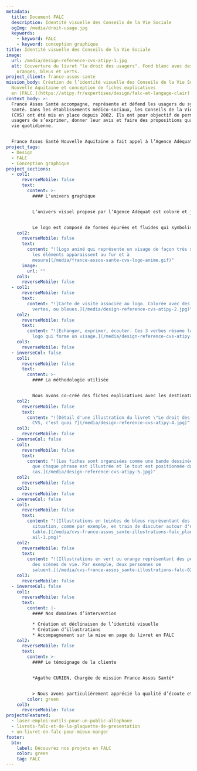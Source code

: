 ```yaml
---
metadata:
  title: Document FALC
  description: Identité visuelle des Conseils de la Vie Sociale
  ogImg: /media/droit-usage.jpg
  keywords:
    - keyword: FALC
    - keyword: conception graphique
title: Identité visuelle des Conseils de la Vie Sociale
image:
  url: /media/design-reference-cvs-atipy-1.jpg
  alt: Couverture du livret "le droit des usagers". Fond blanc avec des traits
    oranges, bleus et verts.
project_client: france-assos-sante
mission_body: Création de l’identité visuelle des Conseils de la Vie Sociale en
  Nouvelle Aquitaine et conception de fiches explicatives
  en [FALC.](https://atipy.fr/expertises/design/falc-et-langage-clair)
context_body: >-
  France Assos Santé accompagne, représente et défend les usagers du système de
  santé. Dans les établissements médico-sociaux, les Conseils de la Vie Sociale
  (CVS) ont été mis en place depuis 2002. Ils ont pour objectif de permettre aux
  usagers de s’exprimer, donner leur avis et faire des propositions quand à la
  vie quotidienne.


  France Assos Santé Nouvelle Aquitaine a fait appel à l’Agence Adéquat pour augmenter la visibilité des CVS à travers la création d’une identité visuelle forte et lisible.
project_tags:
  - Design
  - FALC
  - Conception graphique
project_sections:
  - col1:
      reverseMobile: false
      text:
        content: >-
          #### L'univers graphique


          L’univers visuel proposé par l’Agence Adéquat est coloré et joyeux. L’identité visuelle évoque 3 notions importantes véhiculées par les CVS&nbsp;: diversité, compréhension, relations humaines.


          Le logo est composé de formes épurées et fluides qui symbolisent chacune une action&nbsp;: échanger, exprimer, écouter. Le tout forme un visage souriant. La typographie choisie, Acumin, est lisible et intemporelle.
    col2:
      reverseMobile: false
      text:
        content: "![Logo animé qui représente un visage de façon très schématique dont
          les éléments apparaissent au fur et à
          mesure](/media/france-assos-sante-cvs-logo-anime.gif)"
      image:
        url: ""
    col3:
      reverseMobile: false
  - col1:
      reverseMobile: false
      text:
        content: "![Carte de visite associée au logo. Colorée avec des bandes orange,
          vertes, ou bleues.](/media/design-reference-cvs-atipy-2.jpg)"
    col2:
      reverseMobile: false
      text:
        content: "![Echanger, exprimer, écouter. Ces 3 verbes résume la composition du
          logo qui forme un visage.](/media/design-reference-cvs-atipy-3.jpg)"
    col3:
      reverseMobile: false
  - inverseCol: false
    col1:
      reverseMobile: false
      text:
        content: >-
          #### La méthodologie utilisée


          Nous avons co-créé des fiches explicatives avec les destinataires finaux. Chaque phrase utilisée dans ces fiches a été rédigée en FALC. Le texte a ensuite été relu par des personnes déficientes intellectuelles. L’agence a créé des illustrations mettant en scène chaque idée. Chaque illustration a été revue par le même groupe de travail, puis modifiée si nécessaire.
    col2:
      reverseMobile: false
      text:
        content: "![Détail d'une illustration du livret \"Le droit des usagers\". Le
          CVS, c'est quoi ?](/media/design-reference-cvs-atipy-4.jpg)"
    col3:
      reverseMobile: false
  - inverseCol: false
    col1:
      reverseMobile: false
      text:
        content: "![Les fiches sont organisées comme une bande dessinée. C'est à dire
          que chaque phrase est illustrée et le tout est positionnée dans une
          cas.](/media/design-reference-cvs-atipy-5.jpg)"
    col2:
      reverseMobile: false
    col3:
      reverseMobile: false
  - inverseCol: false
    col1:
      reverseMobile: false
      text:
        content: "![Illustrations en teintes de bleus représentant des personnages en
          situation, comme par exemple, en train de discuter autour d'une
          table.](/media/cvs-france-assos_sante-illustrations-falc_plan-de-trav\
          ail-1.png)"
    col2:
      reverseMobile: false
      text:
        content: "![Illustrations en vert ou orange représentant des personnages dans
          des scènes de vie. Par exemple, deux personnes se
          saluent.](/media/cvs-france-assos_sante-illustrations-falc-02.png)"
    col3:
      reverseMobile: false
  - inverseCol: false
    col1:
      reverseMobile: false
      text:
        content: |-
          #### Nos domaines d’intervention

          * Création et déclinaison de l’identité visuelle
          * Création d’illustrations
          * Accompagnement sur la mise en page du livret en FALC
    col2:
      reverseMobile: false
      text:
        content: >-
          #### Le témoignage de la cliente


          *Agathe CURIEN, Chargée de mission France Assos Santé*


          > Nous avons particulièrement apprécié la qualité d’écoute et le professionnalisme de l’agence, toujours attentive à nos remarques.
        color: green
    col3:
      reverseMobile: false
projectsFeatured:
  - laser-emploi-outils-pour-un-public-allophone
  - livrets-falc-et-de-la-plaquette-de-presentation
  - un-livret-en-falc-pour-mieux-manger
footer:
  btn:
    label: Découvrez nos projets en FALC
    color: green
    tag: FALC
---
```

